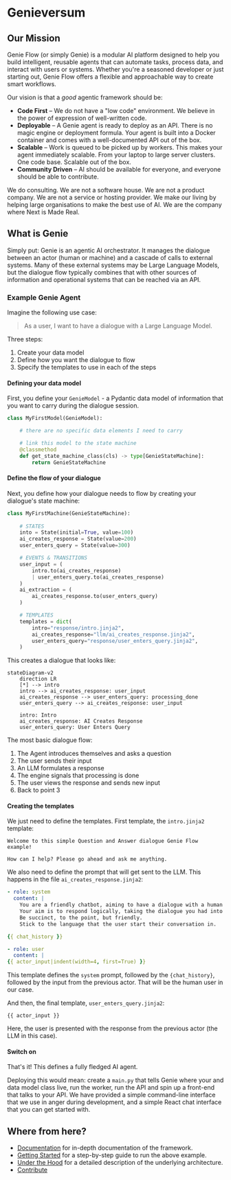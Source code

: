 # Genieversum
## Our Mission
Genie Flow (or simply Genie) is a modular AI platform designed to help you build intelligent, 
reusable agents that can automate tasks, process data, and interact with users or systems. 
Whether you're a seasoned developer or just starting out, Genie Flow offers a flexible and 
approachable way to create smart workflows.

Our vision is that a _good_ agentic framework should be:

* **Code First** – We do not have a "low code" environment. We believe in the power of 
  expression of well-written code.
* **Deployable** – A Genie agent is ready to deploy as an API. There is no magic engine or 
  deployment formula. Your agent is built into a Docker container and comes with a well-documented 
  API out of the box.
* **Scalable** – Work is queued to be picked up by workers. This makes your agent immediately 
  scalable. From your laptop to large server clusters. One code base. Scalable out of the box.
* **Community Driven** – AI should be available for everyone, and everyone should be able to
  contribute.

We do consulting. We are not a software house. We are not a product company. We are not a 
service or hosting provider. We make our living by helping large organisations to make the 
best use of AI. We are the company where Next is Made Real.

## What is Genie
Simply put: Genie is an agentic AI orchestrator. It manages the dialogue between an actor 
(human or machine) and a cascade of calls to external systems. Many of these external systems 
may be Large Language Models, but the dialogue flow typically combines that with other sources 
of information and operational systems that can be reached via an API.

### Example Genie Agent
Imagine the following use case:

> As a user, I want to have a dialogue with a Large Language Model.

Three steps:

1. Create your data model
2. Define how you want the dialogue to flow
3. Specify the templates to use in each of the steps

#### Defining your data model
First, you define your `GenieModel` - a Pydantic data model of information that you want to 
carry during the dialogue session.

```python
class MyFirstModel(GenieModel):

    # there are no specific data elements I need to carry

    # link this model to the state machine
    @classmethod
	def get_state_machine_class(cls) -> type[GenieStateMachine]:
        return GenieStateMachine
```

#### Define the flow of your dialogue
Next, you define how your dialogue needs to flow by creating your dialogue's state machine:

```python
class MyFirstMachine(GenieStateMachine):
    
    # STATES
    into = State(initial=True, value=100)
    ai_creates_response = State(value=200)
    user_enters_query = State(value=300)

    # EVENTS & TRANSITIONS
	user_input = (
        intro.to(ai_creates_response)
        | user_enters_query.to(ai_creates_response)
    )
    ai_extraction = (
        ai_creates_response.to(user_enters_query)
    )

    # TEMPLATES
    templates = dict(
        intro="response/intro.jinja2",
        ai_creates_response="llm/ai_creates_response.jinja2",
        user_enters_query="response/user_enters_query.jinja2",
    )
```

This creates a dialogue that looks like:

```mermaid
stateDiagram-v2
	direction LR
	[*] --> intro
	intro --> ai_creates_response: user_input
	ai_creates_response --> user_enters_query: processing_done
    user_enters_query --> ai_creates_response: user_input
	
    intro: Intro
	ai_creates_response: AI Creates Response
    user_enters_query: User Enters Query
```

The most basic dialogue flow:

1. The Agent introduces themselves and asks a question
2. The user sends their input
3. An LLM formulates a response
4. The engine signals that processing is done
5. The user views the response and sends new input
6. Back to point 3

#### Creating the templates
We just need to define the templates. First template, the `intro.jinja2` template:

``` title="intro.jinja2"
Welcome to this simple Question and Answer dialogue Genie Flow example!

How can I help? Please go ahead and ask me anything.
```

We also need to define the prompt that will get sent to the LLM. This happens in the file 
`ai_creates_response.jinja2`:

```yaml title="ai_creates_response.jinja2"
- role: system
  content: |
    You are a friendly chatbot, aiming to have a dialogue with a human user.
    Your aim is to respond logically, taking the dialogue you had into account.
    Be succinct, to the point, but friendly.
    Stick to the language that the user start their conversation in.

{{ chat_history }}

- role: user
  content: |
{{ actor_input|indent(width=4, first=True) }}
```

This template defines the `system` prompt, followed by the `{chat_history}`, followed by the 
input from the previous actor. That will be the human user in our case.

And then, the final template, `user_enters_query.jinja2`:
``` title="user_enters_query.jinja2"
{{ actor_input }}
```
Here, the user is presented with the response from the previous actor (the LLM in this case).

#### Switch on
That's it! This defines a fully fledged AI agent.

Deploying this would mean: create a `main.py` that tells Genie where your and data model class 
live, run the worker, run the API and spin up a front-end that talks to your API. We have 
provided a simple command-line interface that we use in anger during development, and a simple 
React chat interface that you can get started with.

## Where from here?

- [Documentation](https://genieversum.github.io) for in-depth documentation of the framework.
- [Getting Started](https://genieversum.github.io/getting_started/) for a step-by-step guide to run the above example.
- [Under the Hood](https://genieversum.github.io/under_the_hood/under_the_hood/) for a detailed description of the underlying architecture.
- [Contribute](https://genieversum.github.io/community/contributing/)